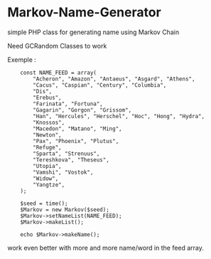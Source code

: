 # Markov-Name-Generator
simple PHP class for generating name using Markov Chain

Need GCRandom Classes to work


Exemple :

		const NAME_FEED = array(
			"Acheron", "Amazon", "Antaeus", "Asgard", "Athens", 
			"Cacus", "Caspian", "Century", "Columbia", 
			"Dis", 
			"Erebus", 
			"Farinata", "Fortuna", 
			"Gagarin", "Gorgon", "Grissom", 
			"Han", "Hercules", "Herschel", "Hoc", "Hong", "Hydra", 
			"Knossos", 
			"Macedon", "Matano", "Ming", 
			"Newton", 
			"Pax", "Phoenix", "Plutus", 
			"Refuge", 
			"Sparta", "Strenuus", 
			"Tereshkova", "Theseus", 
			"Utopia", 
			"Vamshi", "Vostok", 
			"Widow", 
			"Yangtze", 
		);

		$seed = time();
        $Markov = new Markov($seed);
        $Markov->setNameList(NAME_FEED); 
        $Markov->makeList();   

        echo $Markov->makeName();


work even better with more and more name/word in the feed array.



